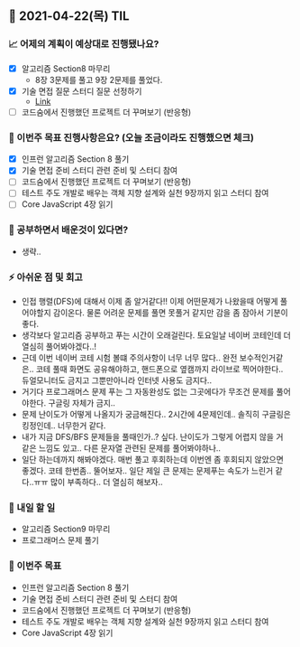 ## 📆 2021-04-22(목) TIL

### 📈 어제의 계획이 예상대로 진행됐나요?
- [x] 알고리즘 Section8 마무리
  - 8장 3문제를 풀고 9장 2문제를 풀었다.
- [x] 기술 면접 질문 스터디 질문 선정하기
  - [Link](https://github.com/Fortuna-Study/Frontend-Interview-Library/tree/main/week_5)
- [ ] 코드숨에서 진행했던 프로젝트 더 꾸며보기 (반응형)

### 🦄 이번주 목표 진행사항은요? (오늘 조금이라도 진행했으면 체크)
- [x] 인프런 알고리즘 Section 8 풀기
- [x] 기술 면접 준비 스터디 관련 준비 및 스터디 참여
- [ ] 코드숨에서 진행했던 프로젝트 더 꾸며보기 (반응형)
- [ ] 테스트 주도 개발로 배우는 객체 지향 설계와 실천 9장까지 읽고 스터디 참여
- [ ] Core JavaScript 4장 읽기

### 🤔 공부하면서 배운것이 있다면?
- 생략..

### ⚡ 아쉬운 점 및 회고
- 인접 행렬(DFS)에 대해서 이제 좀 알거같다!! 이제 어떤문제가 나왔을때 어떻게 풀어야할지 감이온다. 물론 어려운 문제를 풀면 못풀거 같지만 감을 좀 잠아서 기분이 좋다.
- 생각보다 알고리즘 공부하고 푸는 시간이 오래걸린다. 토요일날 네이버 코테인데 더 열심히 풀어봐야겠다..!
- 근데 이번 네이버 코테 시험 볼떄 주의사항이 너무 너무 많다.. 완전 보수적인거같은.. 코테 풀때 화면도 공유해야하고, 핸드폰으로 옆캠까지 라이브로 찍어야한다.. 듀얼모니터도 금지고 그뿐만아니라 인터넷 사용도 금지다..
- 거기다 프로그래머스 문제 푸는 그 자동완성도 없는 그곳에다가 무조건 문제를 풀어야한다. 구글링 자체가 금지..
- 문제 난이도가 어떻게 나올지가 궁금해진다.. 2시간에 4문제인데.. 솔직히 구글링은 킹정인데.. 너무한거 같다.
- 내가 지금 DFS/BFS 문제들을 풀때인가..? 싶다. 난이도가 그렇게 어렵지 않을 거 같은 느낌도 있고.. 다른 문자열 관련된 문제를 풀어봐야하나..
- 일단 하는데까지 해봐야겠다. 매번 풀고 후회하는데 이번엔 좀 후회되지 않았으면 좋겠다. 코테 한번좀.. 뚤어보자.. 일단 제일 큰 문제는 문제푸는 속도가 느린거 같다..ㅠㅠ 많이 부족하다.. 더 열심히 해보자..

### 🚀 내일 할 일
- 알고리즘 Section9 마무리
- 프로그래머스 문제 풀기

### 🎯 이번주 목표
- 인프런 알고리즘 Section 8 풀기
- 기술 면접 준비 스터디 관련 준비 및 스터디 참여
- 코드숨에서 진행했던 프로젝트 더 꾸며보기 (반응형)
- 테스트 주도 개발로 배우는 객체 지향 설계와 실천 9장까지 읽고 스터디 참여
- Core JavaScript 4장 읽기
